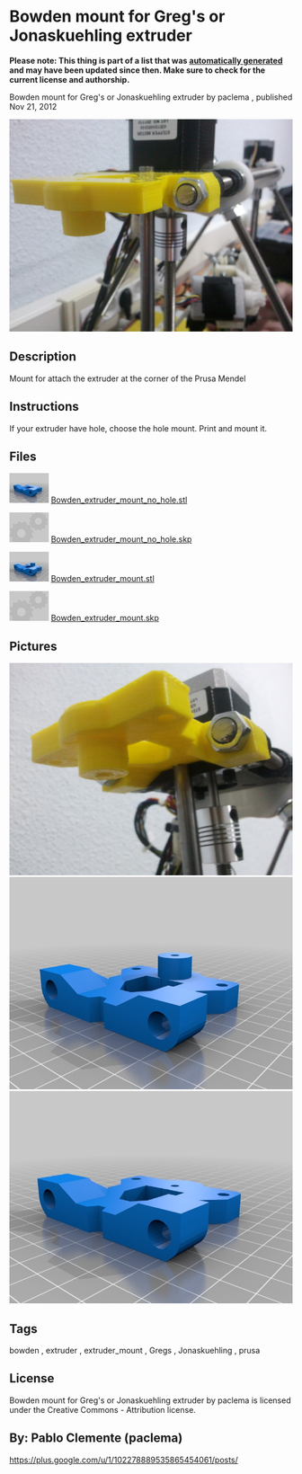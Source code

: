 Bowden mount for Greg's or Jonaskuehling extruder
===============
**Please note: This thing is part of a list that was [automatically generated](https://github.com/carlosgs/export-things) and may have been updated since then. Make sure to check for the current license and authorship.**  

Bowden mount for Greg's or Jonaskuehling extruder  by paclema , published Nov 21, 2012

![Image](img/2012-11-21_22.21.52_display_large.jpg)

Description
--------
<p>Mount for attach the extruder at the corner of the Prusa Mendel</p>

Instructions
--------
<p>If your extruder have hole, choose the hole mount.
Print and mount it.</p>

Files
--------
[![Image](img/Bowden_extruder_mount_no_hole_preview_tinycard.jpg)](Bowden_extruder_mount_no_hole.stl)
 [ Bowden_extruder_mount_no_hole.stl](Bowden_extruder_mount_no_hole.stl)  

[![Image](img/Gears_preview_tinycard.jpg)](Bowden_extruder_mount_no_hole.skp)
 [ Bowden_extruder_mount_no_hole.skp](Bowden_extruder_mount_no_hole.skp)  

[![Image](img/Bowden_extruder_mount_preview_tinycard.jpg)](Bowden_extruder_mount.stl)
 [ Bowden_extruder_mount.stl](Bowden_extruder_mount.stl)  

[![Image](img/Gears_preview_tinycard.jpg)](Bowden_extruder_mount.skp)
 [ Bowden_extruder_mount.skp](Bowden_extruder_mount.skp)  



Pictures
--------
![Image](img/2012-11-21_22.22.14_display_large.jpg)
![Image](img/Bowden_extruder_mount_display_large.jpg)
![Image](img/Bowden_extruder_mount_no_hole_display_large.jpg)


Tags
--------
bowden , extruder , extruder_mount , Gregs , Jonaskuehling , prusa  

  

License
--------
Bowden mount for Greg's or Jonaskuehling extruder by paclema is licensed under the Creative Commons - Attribution license.  



By: Pablo Clemente (paclema)
--------
<https://plus.google.com/u/1/102278889535865454061/posts/>